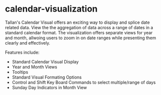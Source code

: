 # calendar-visualization

Tallan's Calendar Visual offers an exciting way to display and splice date related data. View the the aggregation of data across a range of dates in a standard calendar format. The visualization offers separate views for year and month, allwoing users to zoom in on date ranges while presenting them clearly and effectively.  

Features include:
* Standard Calendar Visual Display
* Year and Month Views
* Tooltips
* Standard Visual Formating Options
* Control and Shift Key Board Commands to select multiple/range of days 
* Sunday Day Indicators in Month View